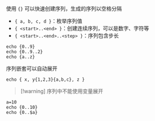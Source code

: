 使用 `{}` 可以快速创建序列，生成的序列以空格分隔
- `{ a, b, c, d }`：枚举序列值
- `{ <start>..<end> }`：创建连续序列，可以是数字、字符等
- `{ <start>..<end>..<step> }`：序列包含步长

```shell
echo {0..9}
echo {0..9..2}
echo {a..z}
```

序列嵌套可以自动展开

```shell
echo { x, y{1,2,3}{a,b,c}, z }
```

> [!warning] 序列中不能使用变量展开
```shell
a=10
echo {0..10}
echo {0..$a}
```
